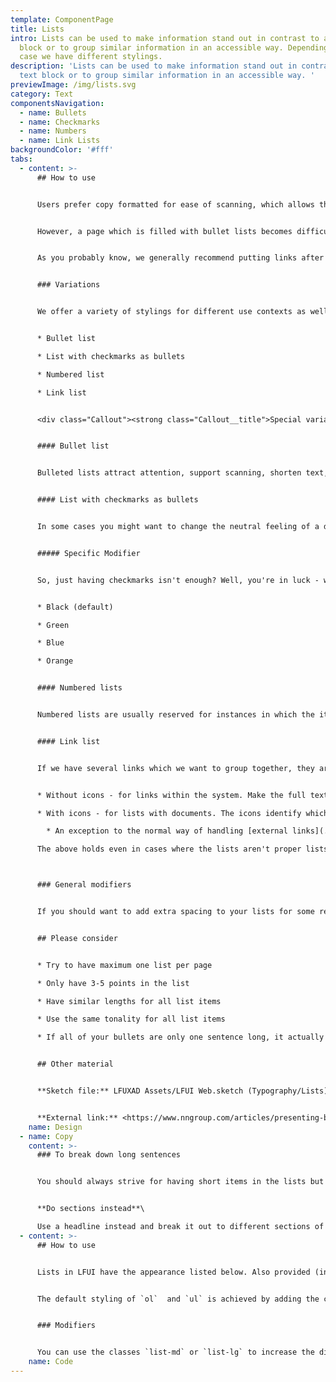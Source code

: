 ```yaml
---
template: ComponentPage
title: Lists
intro: Lists can be used to make information stand out in contrast to a text
  block or to group similar information in an accessible way. Depending on use
  case we have different stylings.
description: 'Lists can be used to make information stand out in contrast to a
  text block or to group similar information in an accessible way. '
previewImage: /img/lists.svg
category: Text
componentsNavigation:
  - name: Bullets
  - name: Checkmarks
  - name: Numbers
  - name: Link Lists
backgroundColor: '#fff'
tabs:
  - content: >-
      ## How to use


      Users prefer copy formatted for ease of scanning, which allows them to easily skip through chunks of text to get to areas of interest. List elements helps to break up large blocks of text, make complex articles and product information easier to grasp, and make key information stand out. 


      However, a page which is filled with bullet lists becomes difficult to read as well. For that reason we recommend that you only use one bullet list per page, and a have a rule of no more than one bullet list per section. For optimal reading experience, a bullet list should contain 3-5 items.


      As you probably know, we generally recommend putting links after a text block (otherwise, [read this section](body-text#links-in-body-text)). However, when it comes to a list having the link after the text block would actually make it more difficult to identify what the link relates to. Thus, we recommend to phrase the list item in such a way that the link naturally can be placed at the end of the text but still inline with the text *(if you want to put one link to summarise the whole list, the normal recommendation of putting the link after the the textblock applies).*


      ### Variations


      We offer a variety of stylings for different use contexts as well as specific way of handling lists which only include links:


      * Bullet list

      * List with checkmarks as bullets

      * Numbered list

      * Link list


      <div class="Callout"><strong class="Callout__title">Special variation on lansforsakringar.se </strong><p class="Callout__text">An additional variation exists locally on lansforsakringar.se, which isn't a part of LFUI/LFDS. This variation can be used with either numbering or checkmarks, and features a bigger than normal list item (number or checkmark) within a circle. These go great with 3-4 lines of text and are recommended for 2-4 items.</p></div>


      #### Bullet list


      Bulleted lists attract attention, support scanning, shorten text, and reveal the relationship of items. Our bullet list are a styling of the standard html-tag ul. The first level is a red and filled circle, the second is red and outlined whereas the third is square and blue. In customer facing lists you should never go as the third level.


      #### List with checkmarks as bullets


      In some cases you might want to change the neutral feeling of a dot/circle to a more positively loaded bullet - in that case we have just the thing for you! Checkmarks as bullets. Just beware - they do not have any sublevels designed and just use the sublevels of a standard bullet list.


      ##### Specific Modifier


      So, just having checkmarks isn't enough? Well, you're in luck - we offer them in four colours:


      * Black (default)

      * Green

      * Blue

      * Orange


      #### Numbered lists


      Numbered lists are usually reserved for instances in which the items must occur in a specific order, such as steps in a procedure, or when keeping count is important, such as a top 5 list. Use numbered lists only when the sequence or count of items are important.


      #### Link list


      If we have several links which we want to group together, they are placed in a link list. The link list exist in two versions:


      * Without icons - for links within the system. Make the full text of the bullet a link, and keep the text short! If you have an [external link](../button-and-links/links#external-links) in such a list, the external link-icon should be to the right of the link.

      * With icons - for lists with documents. The icons identify which kind of file or link it is. A typical example is when we want to present terms and "förköpsinformation" in a purchase flow. If this version is used all links should have an icon.

        * An exception to the normal way of handling [external links](../button-and-links/links#external-links) is when they are in a link list with icons. As the other links have icons in front of them, the external links also have the icon in front of the text to create a more coherent visual experience.

      The above holds even in cases where the lists aren't proper lists (according to normal spoken language), but are just one line with link text coded as a "list". See [links](../button-and-links/links)-page for more on this.



      ### General modifiers


      If you should want to add extra spacing to your lists for some reasons, two additional spacings come with Bootstrap; medium (md) and large (lg). They are rarely, if ever, used in customer facing interfaces.


      ## Please consider


      * Try to have maximum one list per page

      * Only have 3-5 points in the list

      * Have similar lengths for all list items

      * Use the same tonality for all list items

      * If all of your bullets are only one sentence long, it actually increases readability to skip punctuation at the end of the sentence


      ## Other material


      **Sketch file:** LFUXAD Assets/LFUI Web.sketch (Typography/Lists)


      **External link:** <https://www.nngroup.com/articles/presenting-bulleted-lists/>
    name: Design
  - name: Copy
    content: >-
      ### To break down long sentences


      You should always strive for having short items in the lists but sometimes it is harder to do. Here are some help. 


      **Do sections instead**\

      Use a headline instead and break it out to different sections of text, it makes the readers identify the main points of each section and easier to grasp. To highlight and simulate dots you can always make a small graphical element to the right of the textarea.
  - content: >-
      ## How to use


      Lists in LFUI have the appearance listed below. Also provided (in addition to Bootstrap's list utility classes) are utility classes to alter the list appearance further.


      The default styling of `ol`  and `ul` is achieved by adding the corresponding class to the element at hand. This means if you're building an ul, also append the `ul` class to that element (and vice versa in the `ol` case).


      ### Modifiers


      You can use the classes `list-md` or `list-lg` to increase the distance between the list items in the ol and ul's.
    name: Code
---
```

